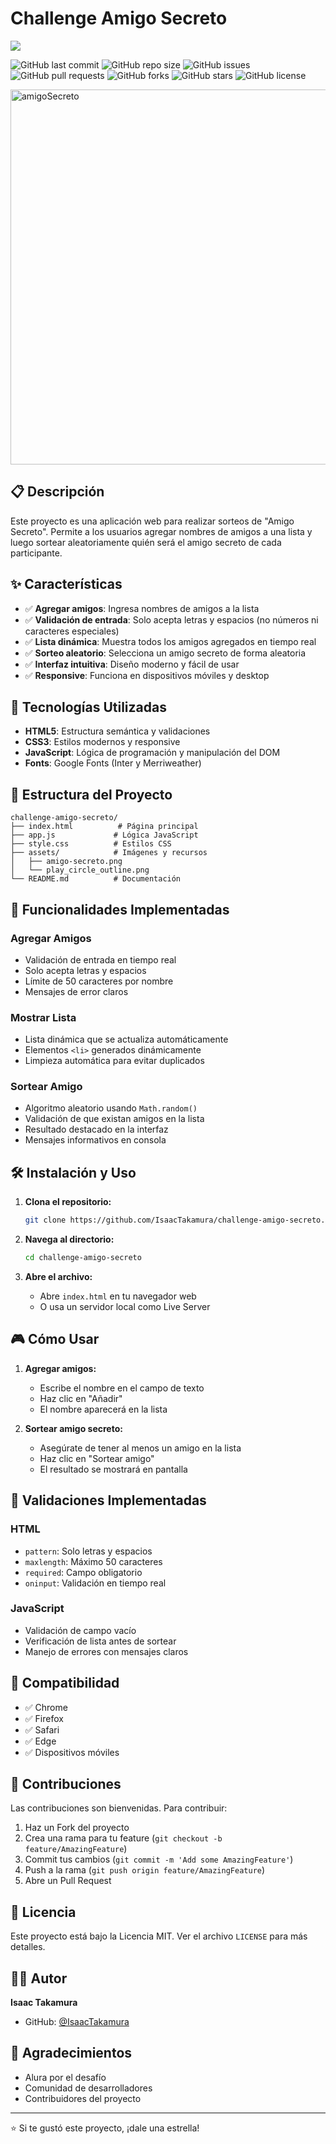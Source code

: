 # Challenge Amigo Secreto

<p align="left">
<img src="https://img.shields.io/badge/STATUS-FINALIZADO-green">
</p>

![GitHub last commit](https://img.shields.io/github/last-commit/IsaacTakamura/challenge-amigo-secreto?color=purple&style=flat-square)
![GitHub repo size](https://img.shields.io/github/repo-size/IsaacTakamura/challenge-amigo-secreto?color=green&style=flat-square)
![GitHub issues](https://img.shields.io/github/issues/IsaacTakamura/challenge-amigo-secreto?color=orange&style=flat-square)
![GitHub pull requests](https://img.shields.io/github/issues-pr/IsaacTakamura/challenge-amigo-secreto?color=blue&style=flat-square)
![GitHub forks](https://img.shields.io/github/forks/IsaacTakamura/challenge-amigo-secreto?label=Forks&style=social)
![GitHub stars](https://img.shields.io/github/stars/IsaacTakamura/challenge-amigo-secreto?label=Stars&style=social)
![GitHub license](https://img.shields.io/github/license/IsaacTakamura/challenge-amigo-secreto?color=blueviolet&style=flat-square)

<img width="960" height="600" alt="amigoSecreto" src="https://github.com/user-attachments/assets/15fd550d-dd9a-4481-8e82-24af6dd51eb2" />

## 📋 Descripción

Este proyecto es una aplicación web para realizar sorteos de "Amigo Secreto". Permite a los usuarios agregar nombres de amigos a una lista y luego sortear aleatoriamente quién será el amigo secreto de cada participante.

## ✨ Características

- ✅ **Agregar amigos**: Ingresa nombres de amigos a la lista
- ✅ **Validación de entrada**: Solo acepta letras y espacios (no números ni caracteres especiales)
- ✅ **Lista dinámica**: Muestra todos los amigos agregados en tiempo real
- ✅ **Sorteo aleatorio**: Selecciona un amigo secreto de forma aleatoria
- ✅ **Interfaz intuitiva**: Diseño moderno y fácil de usar
- ✅ **Responsive**: Funciona en dispositivos móviles y desktop

## 🚀 Tecnologías Utilizadas

- **HTML5**: Estructura semántica y validaciones
- **CSS3**: Estilos modernos y responsive
- **JavaScript**: Lógica de programación y manipulación del DOM
- **Fonts**: Google Fonts (Inter y Merriweather)

## 📁 Estructura del Proyecto

```
challenge-amigo-secreto/
├── index.html          # Página principal
├── app.js             # Lógica JavaScript
├── style.css          # Estilos CSS
├── assets/            # Imágenes y recursos
│   ├── amigo-secreto.png
│   └── play_circle_outline.png
└── README.md          # Documentación
```

## 🎯 Funcionalidades Implementadas

### Agregar Amigos
- Validación de entrada en tiempo real
- Solo acepta letras y espacios
- Límite de 50 caracteres por nombre
- Mensajes de error claros

### Mostrar Lista
- Lista dinámica que se actualiza automáticamente
- Elementos `<li>` generados dinámicamente
- Limpieza automática para evitar duplicados

### Sortear Amigo
- Algoritmo aleatorio usando `Math.random()`
- Validación de que existan amigos en la lista
- Resultado destacado en la interfaz
- Mensajes informativos en consola

## 🛠️ Instalación y Uso

1. **Clona el repositorio:**
   ```bash
   git clone https://github.com/IsaacTakamura/challenge-amigo-secreto.git
   ```

2. **Navega al directorio:**
   ```bash
   cd challenge-amigo-secreto
   ```

3. **Abre el archivo:**
   - Abre `index.html` en tu navegador web
   - O usa un servidor local como Live Server

## 🎮 Cómo Usar

1. **Agregar amigos:**
   - Escribe el nombre en el campo de texto
   - Haz clic en "Añadir"
   - El nombre aparecerá en la lista

2. **Sortear amigo secreto:**
   - Asegúrate de tener al menos un amigo en la lista
   - Haz clic en "Sortear amigo"
   - El resultado se mostrará en pantalla

## 🔧 Validaciones Implementadas

### HTML
- `pattern`: Solo letras y espacios
- `maxlength`: Máximo 50 caracteres
- `required`: Campo obligatorio
- `oninput`: Validación en tiempo real

### JavaScript
- Validación de campo vacío
- Verificación de lista antes de sortear
- Manejo de errores con mensajes claros

## 📱 Compatibilidad

- ✅ Chrome
- ✅ Firefox
- ✅ Safari
- ✅ Edge
- ✅ Dispositivos móviles

## 🤝 Contribuciones

Las contribuciones son bienvenidas. Para contribuir:

1. Haz un Fork del proyecto
2. Crea una rama para tu feature (`git checkout -b feature/AmazingFeature`)
3. Commit tus cambios (`git commit -m 'Add some AmazingFeature'`)
4. Push a la rama (`git push origin feature/AmazingFeature`)
5. Abre un Pull Request

## 📄 Licencia

Este proyecto está bajo la Licencia MIT. Ver el archivo `LICENSE` para más detalles.

## 👨‍💻 Autor

**Isaac Takamura**
- GitHub: [@IsaacTakamura](https://github.com/IsaacTakamura)

## 🙏 Agradecimientos

- Alura por el desafío
- Comunidad de desarrolladores
- Contribuidores del proyecto

---

⭐ Si te gustó este proyecto, ¡dale una estrella!